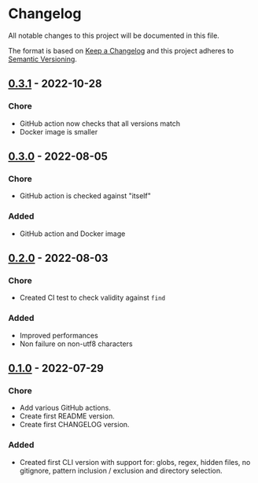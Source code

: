 # Changelog

All notable changes to this project will be documented in this file.

The format is based on [Keep a Changelog](https://keepachangelog.com/en/1.0.0/)
and this project adheres to [Semantic Versioning](https://semver.org/spec/v2.0.0.html).


## [0.3.1](https://github.com/jeertmans/filesfinder/compare/v0.3.0...v0.3.1) - 2022-10-28

### Chore

- GitHub action now checks that all versions match
- Docker image is smaller


## [0.3.0](https://github.com/jeertmans/filesfinder/compare/v0.2.0...v0.3.0) - 2022-08-05

### Chore

- GitHub action is checked against "itself"

### Added

- GitHub action and Docker image

## [0.2.0](https://github.com/jeertmans/filesfinder/compare/v0.1.0...v0.2.0) - 2022-08-03

### Chore

- Created CI test to check validity against `find`

### Added

- Improved performances
- Non failure on non-utf8 characters

## [0.1.0](https://github.com/jeertmans/filesfinder/commits/v0.1.0) - 2022-07-29

### Chore

- Add various GitHub actions.
- Create first README version.
- Create first CHANGELOG version.

### Added

- Created first CLI version with support for: globs, regex, hidden files, no gitignore, pattern inclusion / exclusion and directory selection.
